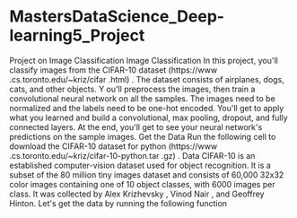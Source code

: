 # MastersDataScience_Deep-learning5_Project
Project on Image Classification
Image Classification
In this project, you'll classify images from the 
CIFAR-10 dataset
(https://www
.cs.toronto.edu/~kriz/cifar
.html)
. 
The dataset consists of airplanes, dogs, cats, and other
objects. Y
ou'll preprocess the images, then train a convolutional neural network on all the samples.
The images need to be normalized and the labels need to be one-hot encoded. 
You'll get to apply
what you learned and build a convolutional, max pooling, dropout, and fully connected layers. 
At the
end, you'll get to see your neural network's predictions on the sample images.
Get the Data
Run the following cell to download the 
CIFAR-10 dataset for python
(https://www
.cs.toronto.edu/~kriz/cifar-10-python.tar
.gz)
.
Data
CIFAR-10 
is an established computer-vision dataset used for object recognition. It is a subset of the
80 million tiny images dataset and consists of 60,000 32x32 color images containing one of 10
object classes, with 6000 images per class. It was collected by Alex Krizhevsky
, Vinod Nair
, and
Geoffrey Hinton.
Let's get the data by running the following function
